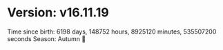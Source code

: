 # Version: v16.11.19
Time since birth: 6198 days, 148752 hours, 8925120 minutes, 535507200 seconds
Season: Autumn 🍁
